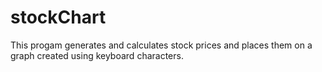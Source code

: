 # stockChart
This progam generates and calculates stock prices and places them on a graph created using keyboard characters.

